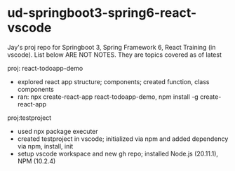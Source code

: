 # ud-springboot3-spring6-react-vscode
Jay's proj repo for Springboot 3, Spring Framework 6, React Training (in vscode). List below ARE NOT NOTES. They are topics covered as of latest

proj: react-todoapp-demo

- explored react app structure; components; created function, class components
- ran: npx create-react-app react-todoapp-demo, npm install -g create-react-app

proj:testproject

- used npx package executer
- created testproject in vscode; initialized via npm and added dependency via npm, install, init
- setup vscode workspace and new gh repo; installed Node.js (20.11.1), NPM (10.2.4)
